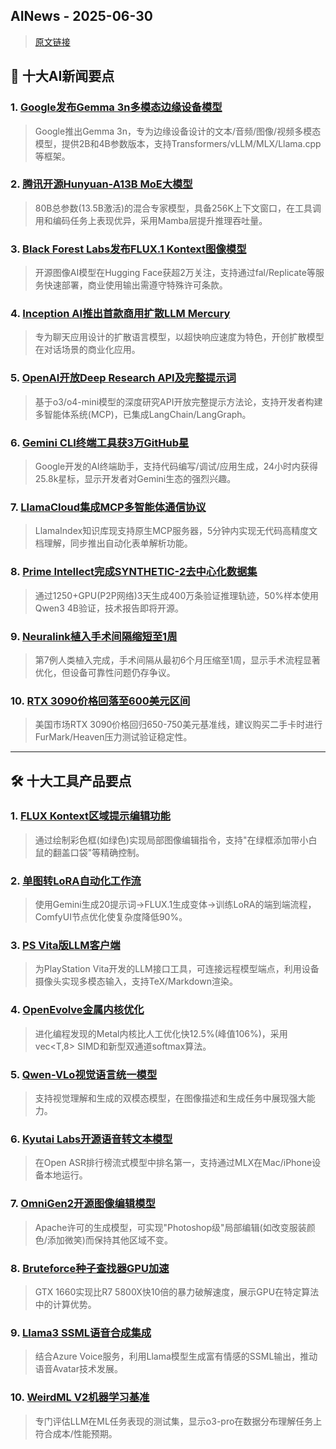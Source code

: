 ## AINews - 2025-06-30

> [原文链接](https://news.smol.ai/issues/25-06-27-not-much/)

## 📰 十大AI新闻要点

### 1. [Google发布Gemma 3n多模态边缘设备模型](https://twitter.com/GoogleDeepMind/status/1938394979727999455)
> Google推出Gemma 3n，专为边缘设备设计的文本/音频/图像/视频多模态模型，提供2B和4B参数版本，支持Transformers/vLLM/MLX/Llama.cpp等框架。

### 2. [腾讯开源Hunyuan-A13B MoE大模型](https://github.com/Tencent-Hunyuan/Hunyuan-A13B)
> 80B总参数(13.5B激活)的混合专家模型，具备256K上下文窗口，在工具调用和编码任务上表现优异，采用Mamba层提升推理吞吐量。

### 3. [Black Forest Labs发布FLUX.1 Kontext图像模型](https://huggingface.co/black-forest-labs/FLUX.1-Kontext-dev)
> 开源图像AI模型在Hugging Face获超2万关注，支持通过fal/Replicate等服务快速部署，商业使用输出需遵守特殊许可条款。

### 4. [Inception AI推出首款商用扩散LLM Mercury](https://twitter.com/tri_dao/status/1938592578183614518)
> 专为聊天应用设计的扩散语言模型，以超快响应速度为特色，开创扩散模型在对话场景的商业化应用。

### 5. [OpenAI开放Deep Research API及完整提示词](https://twitter.com/swyx/status/1938399666330341831)
> 基于o3/o4-mini模型的深度研究API开放完整提示方法论，支持开发者构建多智能体系统(MCP)，已集成LangChain/LangGraph。

### 6. [Gemini CLI终端工具获3万GitHub星](https://github.com/google/generative-ai-cli)
> Google开发的AI终端助手，支持代码编写/调试/应用生成，24小时内获得25.8k星标，显示开发者对Gemini生态的强烈兴趣。

### 7. [LlamaCloud集成MCP多智能体通信协议](https://twitter.com/jerryjliu0/status/1938679670217793573)
> LlamaIndex知识库现支持原生MCP服务器，5分钟内实现无代码高精度文档理解，同步推出自动化表单解析功能。

### 8. [Prime Intellect完成SYNTHETIC-2去中心化数据集](https://x.com/PrimeIntellect/status/1938490370054361422)
> 通过1250+GPU(P2P网络)3天生成400万条验证推理轨迹，50%样本使用Qwen3 4B验证，技术报告即将开源。

### 9. [Neuralink植入手术间隔缩短至1周](https://www.reddit.com/r/singularity/comments/1lm2vnv/neuralink_now_implanted_chips_on_7_individuals/)
> 第7例人类植入完成，手术间隔从最初6个月压缩至1周，显示手术流程显著优化，但设备可靠性问题仍存争议。

### 10. [RTX 3090价格回落至600美元区间](https://www.reddit.com/r/LocalLLaMA/comments/1llms46/fyi_to_everyone_rtx_3090_prices_crashed_and_are/)
> 美国市场RTX 3090价格回归650-750美元基准线，建议购买二手卡时进行FurMark/Heaven压力测试验证稳定性。

---

## 🛠️ 十大工具产品要点

### 1. [FLUX Kontext区域提示编辑功能](https://docs.bfl.ai/guides/prompting_guide_kontext_i2i#visual-cues)
> 通过绘制彩色框(如绿色)实现局部图像编辑指令，支持"在绿框添加带小白鼠的翻盖口袋"等精确控制。

### 2. [单图转LoRA自动化工作流](https://github.com/lovisdotio/workflow-comfyui-single-image-to-lora-flux)
> 使用Gemini生成20提示词→FLUX.1生成变体→训练LoRA的端到端流程，ComfyUI节点优化使复杂度降低90%。

### 3. [PS Vita版LLM客户端](https://github.com/callbacked/vela)
> 为PlayStation Vita开发的LLM接口工具，可连接远程模型端点，利用设备摄像头实现多模态输入，支持TeX/Markdown渲染。

### 4. [OpenEvolve金属内核优化](https://github.com/codelion/openevolve)
> 进化编程发现的Metal内核比人工优化快12.5%(峰值106%)，采用vec<T,8> SIMD和新型双通道softmax算法。

### 5. [Qwen-VLo视觉语言统一模型](https://qwenlm.github.io/blog/qwen-vlo/)
> 支持视觉理解和生成的双模态模型，在图像描述和生成任务中展现强大能力。

### 6. [Kyutai Labs开源语音转文本模型](https://twitter.com/ClementDelangue/status/1938561475930739178)
> 在Open ASR排行榜流式模型中排名第一，支持通过MLX在Mac/iPhone设备本地运行。

### 7. [OmniGen2开源图像编辑模型](https://github.com/VectorSpaceLab/OmniGen2)
> Apache许可的生成模型，可实现"Photoshop级"局部编辑(如改变服装颜色/添加微笑)而保持其他区域不变。

### 8. [Bruteforce种子查找器GPU加速](https://github.com/kr1viah/WKChallengeModeSeedFinder)
> GTX 1660实现比R7 5800X快10倍的暴力破解速度，展示GPU在特定算法中的计算优势。

### 9. [Llama3 SSML语音合成集成](https://arxiv.org/abs/2505.19488v1)
> 结合Azure Voice服务，利用Llama模型生成富有情感的SSML输出，推动语音Avatar技术发展。

### 10. [WeirdML V2机器学习基准](https://twitter.com/scaling01/status/1938610923389727109)
> 专门评估LLM在ML任务表现的测试集，显示o3-pro在数据分布理解任务上符合成本/性能预期。
```